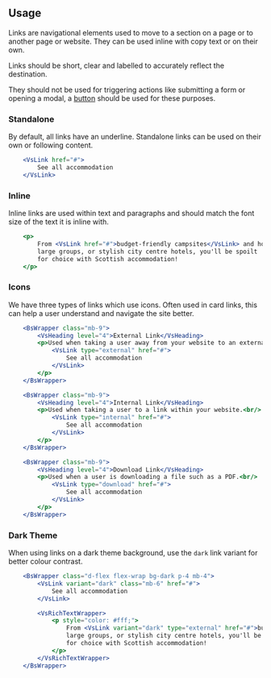 ## Usage
Links are navigational elements used to move to a section on a page or 
to another page or website. They can be used inline with copy text or on their own. 

Links should be short, clear and labelled to accurately reflect the destination. 

They should not be used for triggering actions like submitting a form or opening a 
modal, a <a href="/#/Elements/Button">button</a> should be used for these purposes. 


### Standalone
By default, all links have an underline. Standalone links can be used on their own or following content. 
```jsx
    <VsLink href="#">
        See all accommodation
    </VsLink>
```

### Inline
Inline links are used within text and paragraphs and should match the font size of the text it is inline with.
```jsx
    <p>
        From <VsLink href="#">budget-friendly campsites</VsLink> and hostels to exclusive self-catering for 
        large groups, or stylish city centre hotels, you'll be spoilt 
        for choice with Scottish accommodation!
    </p>
```

### Icons
We have three types of links which use icons. Often used in card links, 
this can help a user understand and navigate the site better. 


```jsx
    <BsWrapper class="mb-9">
        <VsHeading level="4">External Link</VsHeading>
        <p>Used when taking a user away from your website to an external URL.<br/>
            <VsLink type="external" href="#">
                See all accommodation
            </VsLink>
        </p>
    </BsWrapper>

    <BsWrapper class="mb-9">
        <VsHeading level="4">Internal Link</VsHeading>
        <p>Used when taking a user to a link within your website.<br/>
            <VsLink type="internal" href="#">
                See all accommodation
            </VsLink>
        </p>
    </BsWrapper>

    <BsWrapper class="mb-9">
        <VsHeading level="4">Download Link</VsHeading>
        <p>Used when a user is downloading a file such as a PDF.<br/>
            <VsLink type="download" href="#">
                See all accommodation
            </VsLink>
        </p>
    </BsWrapper>
```



### Dark Theme
When using links on a dark theme background, use the `dark` link variant for better colour contrast. 
```jsx
    <BsWrapper class="d-flex flex-wrap bg-dark p-4 mb-4">
        <VsLink variant="dark" class="mb-6" href="#">
            See all accommodation
        </VsLink>

        <VsRichTextWrapper>
            <p style="color: #fff;">
                From <VsLink variant="dark" type="external" href="#">budget-friendly campsites</VsLink> and hostels to exclusive self-catering for 
                large groups, or stylish city centre hotels, you'll be spoilt 
                for choice with Scottish accommodation!
            </p>
        </VsRichTextWrapper>
    </BsWrapper>
```